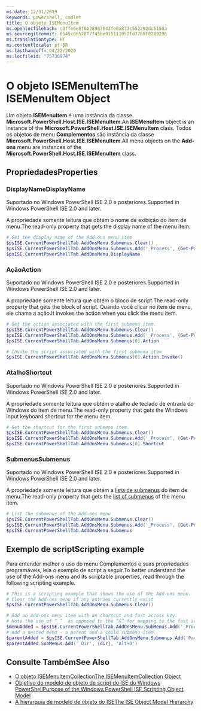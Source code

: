 ```yaml
---
ms.date: 12/31/2019
keywords: powershell, cmdlet
title: O objeto ISEMenuItem
ms.openlocfilehash: c3ffe6e8f0b28987543fe0a873c552292dc5158a
ms.sourcegitcommit: 6545c60578f7745be015111052fd7769f8289296
ms.translationtype: HT
ms.contentlocale: pt-BR
ms.lasthandoff: 04/22/2020
ms.locfileid: "75736974"
---
```

# <a name="the-isemenuitem-object"></a><span data-ttu-id="5bca3-103">O objeto ISEMenuItem</span><span class="sxs-lookup"><span data-stu-id="5bca3-103">The ISEMenuItem Object</span></span>

<span data-ttu-id="5bca3-104">Um objeto **ISEMenuItem** é uma instância da classe **Microsoft.PowerShell.Host.ISE.ISEMenuItem**.</span><span class="sxs-lookup"><span data-stu-id="5bca3-104">An **ISEMenuItem** object is an instance of the **Microsoft.PowerShell.Host.ISE.ISEMenuItem** class.</span></span>
<span data-ttu-id="5bca3-105">Todos os objetos de menu **Complementos** são instância da classe **Microsoft.PowerShell.Host.ISE.ISEMenuItem**.</span><span class="sxs-lookup"><span data-stu-id="5bca3-105">All menu objects on the **Add-ons** menu are instances of the **Microsoft.PowerShell.Host.ISE.ISEMenuItem** class.</span></span>

## <a name="properties"></a><span data-ttu-id="5bca3-106">Propriedades</span><span class="sxs-lookup"><span data-stu-id="5bca3-106">Properties</span></span>

### <a name="displayname"></a><span data-ttu-id="5bca3-107">DisplayName</span><span class="sxs-lookup"><span data-stu-id="5bca3-107">DisplayName</span></span>

<span data-ttu-id="5bca3-108">Suportado no Windows PowerShell ISE 2.0 e posteriores.</span><span class="sxs-lookup"><span data-stu-id="5bca3-108">Supported in Windows PowerShell ISE 2.0 and later.</span></span>

<span data-ttu-id="5bca3-109">A propriedade somente leitura que obtém o nome de exibição do item de menu.</span><span class="sxs-lookup"><span data-stu-id="5bca3-109">The read-only property that gets the display name of the menu item.</span></span>

```powershell
# Get the display name of the Add-ons menu item
$psISE.CurrentPowerShellTab.AddOnsMenu.Submenus.Clear()
$psISE.CurrentPowerShellTab.AddOnsMenu.Submenus.Add('_Process', {Get-Process}, 'Alt+P')
$psISE.CurrentPowerShellTab.AddOnsMenu.DisplayName
```

### <a name="action"></a><span data-ttu-id="5bca3-110">Ação</span><span class="sxs-lookup"><span data-stu-id="5bca3-110">Action</span></span>

<span data-ttu-id="5bca3-111">Suportado no Windows PowerShell ISE 2.0 e posteriores.</span><span class="sxs-lookup"><span data-stu-id="5bca3-111">Supported in Windows PowerShell ISE 2.0 and later.</span></span>

<span data-ttu-id="5bca3-112">A propriedade somente leitura que obtém o bloco de script.</span><span class="sxs-lookup"><span data-stu-id="5bca3-112">The read-only property that gets the block of script.</span></span> <span data-ttu-id="5bca3-113">Quando você clicar no item de menu, ele chama a ação.</span><span class="sxs-lookup"><span data-stu-id="5bca3-113">It invokes the action when you click the menu item.</span></span>

```powershell
# Get the action associated with the first submenu item.
$psISE.CurrentPowerShellTab.AddOnsMenu.Submenus.Clear()
$psISE.CurrentPowerShellTab.AddOnsMenu.Submenus.Add('_Process', {Get-Process}, 'Alt+P')
$psISE.CurrentPowerShellTab.AddOnsMenu.Submenus[0].Action

# Invoke the script associated with the first submenu item
$psISE.CurrentPowerShellTab.AddOnsMenu.Submenus[0].Action.Invoke()
```

### <a name="shortcut"></a><span data-ttu-id="5bca3-114">Atalho</span><span class="sxs-lookup"><span data-stu-id="5bca3-114">Shortcut</span></span>

<span data-ttu-id="5bca3-115">Suportado no Windows PowerShell ISE 2.0 e posteriores.</span><span class="sxs-lookup"><span data-stu-id="5bca3-115">Supported in Windows PowerShell ISE 2.0 and later.</span></span>

<span data-ttu-id="5bca3-116">A propriedade somente leitura que obtém o atalho de teclado de entrada do Windows do item de menu.</span><span class="sxs-lookup"><span data-stu-id="5bca3-116">The read-only property that gets the Windows input keyboard shortcut for the menu item.</span></span>

```powershell
# Get the shortcut for the first submenu item.
$psISE.CurrentPowerShellTab.AddOnsMenu.Submenus.Clear()
$psISE.CurrentPowerShellTab.AddOnsMenu.Submenus.Add('_Process', {Get-Process}, 'Alt+P')
$psISE.CurrentPowerShellTab.AddOnsMenu.Submenus[0].Shortcut
```

### <a name="submenus"></a><span data-ttu-id="5bca3-117">Submenus</span><span class="sxs-lookup"><span data-stu-id="5bca3-117">Submenus</span></span>

<span data-ttu-id="5bca3-118">Suportado no Windows PowerShell ISE 2.0 e posteriores.</span><span class="sxs-lookup"><span data-stu-id="5bca3-118">Supported in Windows PowerShell ISE 2.0 and later.</span></span>

<span data-ttu-id="5bca3-119">A propriedade somente leitura que obtém a [lista de submenus](The-ISEMenuItemCollection-Object.md) do item de menu.</span><span class="sxs-lookup"><span data-stu-id="5bca3-119">The read-only property that gets the [list of submenus](The-ISEMenuItemCollection-Object.md) of the menu item.</span></span>

```powershell
# List the submenus of the Add-ons menu
$psISE.CurrentPowerShellTab.AddOnsMenu.Submenus.Clear()
$psISE.CurrentPowerShellTab.AddOnsMenu.Submenus.Add('_Process', {Get-Process}, 'Alt+P')
$psISE.CurrentPowerShellTab.AddOnsMenu.Submenus
```

## <a name="scripting-example"></a><span data-ttu-id="5bca3-120">Exemplo de script</span><span class="sxs-lookup"><span data-stu-id="5bca3-120">Scripting example</span></span>

<span data-ttu-id="5bca3-121">Para entender melhor o uso do menu Complementos e suas propriedades programáveis, leia o exemplo de script a seguir.</span><span class="sxs-lookup"><span data-stu-id="5bca3-121">To better understand the use of the Add-ons menu and its scriptable properties, read through the following scripting example.</span></span>

```powershell
# This is a scripting example that shows the use of the Add-ons menu.
# Clear the Add-ons menu if any entries currently exist
$psISE.CurrentPowerShellTab.AddOnsMenu.Submenus.Clear()

# Add an Add-ons menu item with an shortcut and fast access key.
# Note the use of “_”  as opposed to the “&” for mapping to the fast access key letter for the menu item.
$menuAdded = $psISE.CurrentPowerShellTab.AddOnsMenu.SubMenus.Add('_Process', {Get-Process}, 'Alt+P')
# Add a nested menu - a parent and a child submenu item.
$parentAdded = $psISE.CurrentPowerShellTab.AddOnsMenu.Submenus.Add('Parent', $null, $null)
$parentAdded.SubMenus.Add('_Dir', {dir}, 'Alt+D')
```

## <a name="see-also"></a><span data-ttu-id="5bca3-122">Consulte Também</span><span class="sxs-lookup"><span data-stu-id="5bca3-122">See Also</span></span>

- [<span data-ttu-id="5bca3-123">O objeto ISEMenuItemCollection</span><span class="sxs-lookup"><span data-stu-id="5bca3-123">The ISEMenuItemCollection Object</span></span>](The-ISEMenuItemCollection-Object.md)
- [<span data-ttu-id="5bca3-124">Objetivo do modelo de objeto de script do ISE do Windows PowerShell</span><span class="sxs-lookup"><span data-stu-id="5bca3-124">Purpose of the Windows PowerShell ISE Scripting Object Model</span></span>](Purpose-of-the-Windows-PowerShell-ISE-Scripting-Object-Model.md)
- [<span data-ttu-id="5bca3-125">A hierarquia de modelo de objeto do ISE</span><span class="sxs-lookup"><span data-stu-id="5bca3-125">The ISE Object Model Hierarchy</span></span>](The-ISE-Object-Model-Hierarchy.md)
